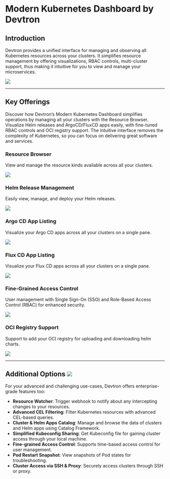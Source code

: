 # Modern Kubernetes Dashboard by Devtron

## Introduction

Devtron provides a unified interface for managing and observing all Kubernetes resources across your clusters. It simplifies resource management by offering visualizations, RBAC controls, multi-cluster support, thus making it intuitive for you to view and manage your microservices.

![](https://devtron-public-asset.s3.us-east-2.amazonaws.com/images/dashboard/dashboard-overview.gif)

---

## Key Offerings

Discover how Devtron’s Modern Kubernetes Dashboard simplifies operations by managing all your clusters with the Resource Browser. Visualize Helm releases and ArgoCD/FluxCD apps easily, with fine-tuned RBAC controls and OCI registry support. The intuitive interface removes the complexity of Kubernetes, so you can focus on delivering great software and services.

### Resource Browser

View and manage the resource kinds available across all your clusters.

![](https://devtron-public-asset.s3.us-east-2.amazonaws.com/images/dashboard/resource-browser-showcase-db.jpg)

### Helm Release Management

Easily view, manage, and deploy your Helm releases. 

![](https://devtron-public-asset.s3.us-east-2.amazonaws.com/images/dashboard/helm-applist.jpg)

### Argo CD App Listing

Visualize your Argo CD apps across all your clusters on a single pane.

![](https://devtron-public-asset.s3.us-east-2.amazonaws.com/images/dashboard/argocd-applist.jpg)

### Flux CD App Listing

Visualize your Flux CD apps across all your clusters on a single pane.

![](https://devtron-public-asset.s3.us-east-2.amazonaws.com/images/dashboard/fluxcd-applist.jpg)

### Fine-Grained Access Control

User management with Single Sign-On (SSO) and Role-Based Access Control (RBAC) for enhanced security.

![](https://devtron-public-asset.s3.us-east-2.amazonaws.com/images/dashboard/access-control.gif)

### OCI Registry Support

Support to add your OCI registry for uploading and downloading helm charts.

![](https://devtron-public-asset.s3.us-east-2.amazonaws.com/images/dashboard/oci-registry-showcase.jpg)

---

## Additional Options [![](https://devtron-public-asset.s3.us-east-2.amazonaws.com/images/elements/EnterpriseTag.svg)](https://devtron.ai/pricing)

For your advanced and challenging use-cases, Devtron offers enterprise-grade features too:

- **Resource Watcher**: Trigger webhook to notify about any intercepting changes to your resources.
- **Advanced CEL Filtering**: Filter Kubernetes resources with advanced CEL-based queries.
- **Cluster & Helm Apps Catalog**: Manage and browse the data of clusters and Helm apps using Catalog Framework.
- **Simplified Kubeconfig Sharing**: Get Kubeconfig file for gaining cluster access through your local machine.
- **Fine-grained Access Control**: Supports time-based access control for user management.
- **Pod Restart Snapshot**: View snapshots of Pod states for troubleshooting.
- **Cluster Access via SSH & Proxy**: Securely access clusters through SSH or proxy.
